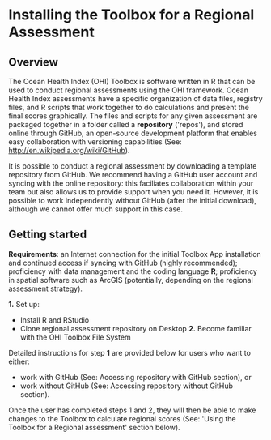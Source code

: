 # Installing the Toolbox for a Regional Assessment 

## Overview
The Ocean Health Index (OHI) Toolbox is software written in R that can be used to conduct regional assessments using the OHI framework. Ocean Health Index assessments have a specific organization of data files, registry files, and R scripts that work together to do calculations and present the final scores graphically. The files and scripts for any given assessment are packaged together in a folder called a **repository** ('repos'), and stored online through GitHub, an open-source development platform that enables easy collaboration with  versioning capabilities (See: http://en.wikipedia.org/wiki/GitHub).

It is possible to conduct a regional assessment by downloading a template repository from GitHub. We recommend having a GitHub user account and syncing with the online repository: this faciliates collaboration within your team but also allows us to provide support when you need it. However, it is possible to work independently without GitHub (after the initial download), although we cannot offer much support in this case.

## Getting started

**Requirements**: an Internet connection for the initial Toolbox App installation and continued access if syncing with GitHub (highly recommended); proficiency with data management and the coding language **R**; proficiency in spatial software such as ArcGIS (potentially, depending on the regional assessment strategy).

**1.** Set up:
 * Install R and RStudio
 * Clone regional assessment repository on Desktop
**2.** Become familiar with the OHI Toolbox File System

Detailed instructions for step **1** are provided below for users who want to either:

 * work with GitHub (See: Accessing repository with GitHub section), or 
 * work without GitHub (See: Accessing repository without GitHub section). 

Once the user has completed steps 1 and 2, they will then be able to make changes to the Toolbox to calculate regional scores (See: 'Using the Toolbox for a Regional assessment' section below).
